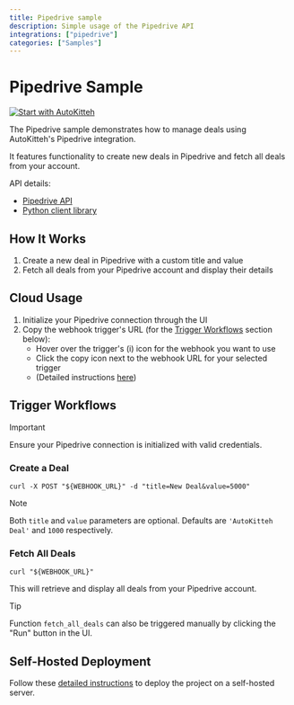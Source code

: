```yaml
---
title: Pipedrive sample
description: Simple usage of the Pipedrive API
integrations: ["pipedrive"]
categories: ["Samples"]
---
```


# Pipedrive Sample

[![Start with AutoKitteh](https://autokitteh.com/assets/autokitteh-badge.svg)](https://app.autokitteh.cloud/template?template-name=samples/pipedrive)

The Pipedrive sample demonstrates how to manage deals using AutoKitteh's Pipedrive integration.

It features functionality to create new deals in Pipedrive and fetch all deals from your account.

API details:

- [Pipedrive API](https://developers.pipedrive.com/)
- [Python client library](https://github.com/pipedrive/client-python)

## How It Works

1. Create a new deal in Pipedrive with a custom title and value
2. Fetch all deals from your Pipedrive account and display their details

## Cloud Usage

1. Initialize your Pipedrive connection through the UI
2. Copy the webhook trigger's URL (for the [Trigger Workflows](#trigger-workflows) section below):
   - Hover over the trigger's (i) icon for the webhook you want to use
   - Click the copy icon next to the webhook URL for your selected trigger
   - (Detailed instructions [here](https://docs.autokitteh.com/get_started/deployment#webhook-urls))

## Trigger Workflows

> [!IMPORTANT]
> Ensure your Pipedrive connection is initialized with valid credentials.

### Create a Deal

```shell
curl -X POST "${WEBHOOK_URL}" -d "title=New Deal&value=5000"
```

> [!NOTE]
> Both `title` and `value` parameters are optional. Defaults are `'AutoKitteh Deal'` and `1000` respectively.

### Fetch All Deals

```shell
curl "${WEBHOOK_URL}"
```

This will retrieve and display all deals from your Pipedrive account.

> [!TIP]
> Function `fetch_all_deals` can also be triggered manually by clicking the "Run" button in the UI.

## Self-Hosted Deployment

Follow these [detailed instructions](https://docs.autokitteh.com/get_started/deployment) to deploy the project on a self-hosted server.
